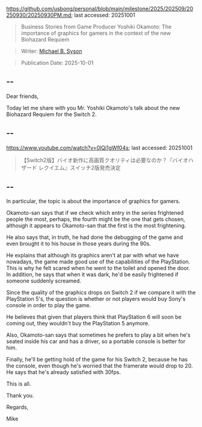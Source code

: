 https://github.com/usbong/personal/blob/main/milestone/2025/202509/20250930/20250930PM.md; last accessed: 20251001

> Business Stories from Game Producer Yoshiki Okamoto: The importance of graphics for gamers in the context of the new Biohazard Requiem

> Writer: [Michael B. Syson](https://www.linkedin.com/in/michaelsyson/)

> Publication Date: 2025-10-01

## --

Dear friends,

Today let me share with you Mr. Yoshiki Okamoto's talk about the new Biohazard Requiem for the Switch 2.

## --

https://www.youtube.com/watch?v=0lQi1gWf04s; last accessed: 20251001

> 【Switch2版】バイオ新作に高画質クオリティは必要なのか？『バイオハザード レクイエム』スイッチ2版発売決定

## --

In particular, the topic is about the importance of graphics for gamers.

Okamoto-san says that if we check which entry in the series frightened people the most, perhaps, the fourth might be the one that gets chosen, although it appears to Okamoto-san that the first is the most frightening. 

He also says that, in truth, he had done the debugging of the game and even brought it to his house in those years during the 90s.

He explains that although its graphics aren't at par with what we have nowadays, the game made good use of the capabilities of the PlayStation. This is why he felt scared when he went to the toilet and opened the door. In addition, he says that when it was dark, he'd be easily frightened if someone suddenly screamed.

Since the quality of the graphics drops on Switch 2 if we compare it with the PlayStation 5's, the question is whether or not players would buy Sony's console in order to play the game.

He believes that given that players think that PlayStation 6 will soon be coming out, they wouldn't buy the PlayStation 5 anymore.

Also, Okamoto-san says that sometimes he prefers to play a bit when he's seated inside his car and has a driver, so a portable console is better for him. 

Finally, he'll be getting hold of the game for his Switch 2, because he has the console, even though he's worried that the framerate would drop to 20. He says that he's already satisfied with 30fps.

This is all.

Thank you.

Regards,

Mike